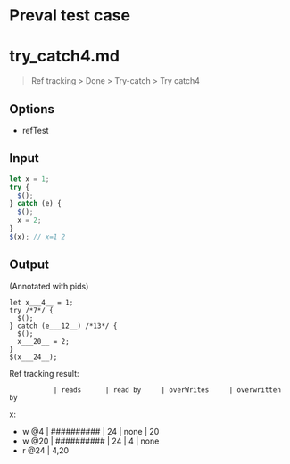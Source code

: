 # Preval test case

# try_catch4.md

> Ref tracking > Done > Try-catch > Try catch4

## Options

- refTest

## Input

`````js filename=intro
let x = 1;
try {
  $();
} catch (e) {
  $();
  x = 2;
}
$(x); // x=1 2
`````

## Output

(Annotated with pids)

`````filename=intro
let x___4__ = 1;
try /*7*/ {
  $();
} catch (e___12__) /*13*/ {
  $();
  x___20__ = 2;
}
$(x___24__);
`````

Ref tracking result:

               | reads      | read by     | overWrites     | overwritten by
x:
  - w @4       | ########## | 24          | none           | 20
  - w @20      | ########## | 24          | 4              | none
  - r @24      | 4,20
